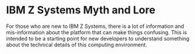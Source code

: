 # IBM Z Systems Myth and Lore
For those who are new to IBM Z Systems, there is a lot of information and
mis-information about the platform that can make things confusing.  This is
intended to be a starting point for new developers to understand something
about the technical details of this computing environment.
